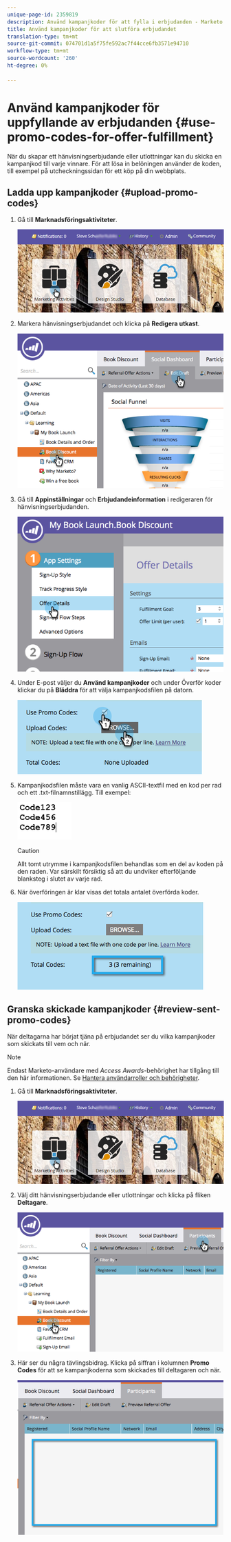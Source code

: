 ```yaml
---
unique-page-id: 2359819
description: Använd kampanjkoder för att fylla i erbjudanden - Marketo Docs - Produktdokumentation
title: Använd kampanjkoder för att slutföra erbjudandet
translation-type: tm+mt
source-git-commit: 074701d1a5f75fe592ac7f44cce6fb3571e94710
workflow-type: tm+mt
source-wordcount: '260'
ht-degree: 0%

---
```



# Använd kampanjkoder för uppfyllande av erbjudanden {#use-promo-codes-for-offer-fulfillment}

När du skapar ett hänvisningserbjudande eller utlottningar kan du skicka en kampanjkod till varje vinnare. För att lösa in belöningen använder de koden, till exempel på utcheckningssidan för ett köp på din webbplats.

## Ladda upp kampanjkoder {#upload-promo-codes}

1. Gå till **Marknadsföringsaktiviteter**.

   ![](assets/login-marketing-activities-2.png)

1. Markera hänvisningserbjudandet och klicka på **Redigera utkast**.

   ![](assets/image2015-4-22-11-3a16-3a45.png)

1. Gå till **Appinställningar** och **Erbjudandeinformation** i redigeraren för hänvisningserbjudanden.

   ![](assets/image2015-4-22-11-3a23-3a39.png)

1. Under E-post väljer du **Använd kampanjkoder** och under Överför koder klickar du på **Bläddra** för att välja kampanjkodsfilen på datorn.

   ![](assets/image2015-4-22-12-3a52-3a43.png)

1. Kampanjkodsfilen måste vara en vanlig ASCII-textfil med en kod per rad och ett .txt-filnamnstillägg. Till exempel:

   ![](assets/image2015-4-22-13-3a2-3a23.png)

   >[!CAUTION]
   >
   >Allt tomt utrymme i kampanjkodsfilen behandlas som en del av koden på den raden. Var särskilt försiktig så att du undviker efterföljande blanksteg i slutet av varje rad.

1. När överföringen är klar visas det totala antalet överförda koder.

   ![](assets/image2015-4-22-13-3a8-3a31.png)

## Granska skickade kampanjkoder {#review-sent-promo-codes}

När deltagarna har börjat tjäna på erbjudandet ser du vilka kampanjkoder som skickats till vem och när.

>[!NOTE]
>
>Endast Marketo-användare med _Access Awards_-behörighet har tillgång till den här informationen. Se [Hantera användarroller och behörigheter](/help/marketo/product-docs/administration/users-and-roles/managing-user-roles-and-permissions.md).

1. Gå till **Marknadsföringsaktiviteter**.

   ![](assets/login-marketing-activities-2.png)

1. Välj ditt hänvisningserbjudande eller utlottningar och klicka på fliken **Deltagare**.

   ![](assets/image2015-4-22-11-3a36-3a22.png)

1. Här ser du några tävlingsbidrag. Klicka på siffran i kolumnen **Promo Codes** för att se kampanjkoderna som skickades till deltagaren och när.

   ![](assets/image2015-4-22-11-3a36-3a43.png)
